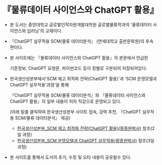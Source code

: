 # 『물류데이터 사이언스와 ChatGPT 활용』 

- 본 도서는 중앙대학교 글로벌인적자원개발대학원 글로벌물류학과의 '물류데이터 사이언스와 딥러닝'의 교재이다.
  
- 『ChatGPT 실무적용 SCM/물류 데이터분석』 (연세대학교 출판문화원)의 후속 편이다.
  
- 본 사이트에는 『물류데이터 사이언스와 ChatGPT 활용』의 본문에서 언급한
  
  기준정보, ChatGPT 요청문, 파이썬코드 등이 장별로 구분되어 저장되어있다.

- 한국생산성본부에서'SCM 재고 최적화 전략(ChatGPT 활용)'과 'SCM 운영모델과 ChatGPT 실무적용'과정'을 통해
  
  『ChatGPT 실무적용 SCM/물류 데이터분석』와 『물류데이터 사이언스와 ChatGPT 활용』의 일부 내용이 저자 직강으로 운영되고 있다.
  
  (아래 밑줄 클릭하여 한국생산성본부 사이트 접속, 강력 추천, 『ChatGPT 실무적용 SCM/물류 데이터분석』 제공)
  - [한국생산성본부_SCM 재고 최적화 전략(ChatGPT 활용)(황종원박사)](https://www.kpc.or.kr/PTWED003_dtil_view.do?ecno=44786) 참조(2일 과정)
  - [한국생산성본부_SCM 운영모델과 ChatGPT 실무적용(황종원박사)](https://www.kpc.or.kr/PTWED003_dtil_view.do?ecno=45746) 참조(3일 과정)
 

- 본 사이트를 통해서 도서의 추가, 수정 및 오타 내용이 공유될수 있다.

